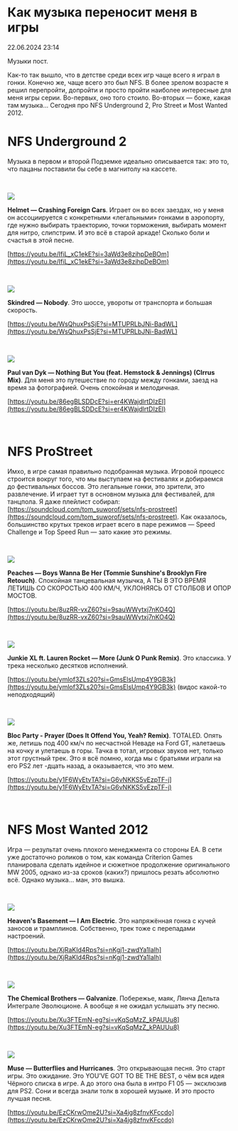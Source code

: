 # Как музыка переносит меня в игры

<div class="article-publication-date">
    <time datetime="2024-06-22 23:14">22.06.2024 23:14</time>
</div>

Музыки пост.

Как-то так вышло, что в детстве среди всех игр чаще всего я играл в гонки. Конечно же, чаще всего это был NFS. В более зрелом возрасте я решил перепройти, допройти и просто пройти наиболее интересные для меня игры серии. Во-первых, оно того стоило. Во-вторых — боже, какая там музыка… Сегодня про NFS Underground 2, Pro Street и Most Wanted 2012.

# NFS Underground 2

Музыка в первом и второй Подземке идеально описывается так: это то, что пацаны поставили бы себе в магнитолу на кассете.

<br>

![](./images/nfs-underground-2-1.png)

**Helmet — Crashing Foreign Cars**. Играет он во всех заездах, но у меня он ассоциируется с конкретными «легальными» гонками в аэропорту, где нужно выбирать траекторию, точки торможения, выбирать момент для нитро, слипстрим. И это всё в старой аркаде! Сколько боли и счастья в этой песне.

[https://youtu.be/IfiL_xC1ekE?si=3aWd3e8zihpDeBOm](https://youtu.be/IfiL_xC1ekE?si=3aWd3e8zihpDeBOm)

<br>

![](./images/nfs-underground-2-2.png)

**Skindred — Nobody**. Это шоссе, увороты от транспорта и большая скорость. 

[https://youtu.be/WsQhuxPsSjE?si=MTUPRLbJNi-BadWL](https://youtu.be/WsQhuxPsSjE?si=MTUPRLbJNi-BadWL)

<br>

![](./images/nfs-underground-2-3.png)

**Paul van Dyk — Nothing But You (feat. Hemstock & Jennings) (CIrrus Mix)**. Для меня это путешествие по городу между гонками, заезд на время за фотографией. Очень спокойная и мелодичная.

[https://youtu.be/86egBLSDDcE?si=er4KWajdlrtDIzEl](https://youtu.be/86egBLSDDcE?si=er4KWajdlrtDIzEl)

<br>

# NFS ProStreet

Имхо, в игре самая правильно подобранная музыка. Игровой процесс строится вокруг того, что мы выступаем на фестивалях и добираемся до фестивальных боссов. Это легальные гонки, это зрители, это развлечение. И играет тут в основном музыка для фестивалей, для танцпола. Я даже плейлист собирал: [https://soundcloud.com/tom_suworof/sets/nfs-prostreet](https://soundcloud.com/tom_suworof/sets/nfs-prostreet). Как оказалось, большинство крутых треков играет всего в паре режимов — Speed Challenge и Top Speed Run — зато какие это режимы.

<br>

![](./images/nfs-prostreet-1.png)

**Peaches — Boys Wanna Be Her (Tommie Sunshine's Brooklyn Fire Retouch)**. Спокойная танцевальная музычка, А ТЫ В ЭТО ВРЕМЯ ЛЕТИШЬ СО СКОРОСТЬЮ 400 КМ/Ч, УКЛОНЯЯСЬ ОТ СТОЛБОВ И ОПОР МОСТОВ.

[https://youtu.be/8uzRR-vxZ60?si=9sauWWytxj7nKO4Q](https://youtu.be/8uzRR-vxZ60?si=9sauWWytxj7nKO4Q)

<br>

![](./images/nfs-prostreet-2.png)

**Junkie XL ft. Lauren Rocket — More (Junk O Punk Remix)**. Это классика. У трека несколько десятков исполнений.

[https://youtu.be/ymlof3ZLs20?si=GmsElsUmp4Y9GB3k](https://youtu.be/ymlof3ZLs20?si=GmsElsUmp4Y9GB3k) (видос какой-то неподходящий)

<br>

![](./images/nfs-prostreet-3.png)

**Bloc Party - Prayer (Does It Offend You, Yeah? Remix)**. TOTALED. Опять же, летишь под 400 км/ч по несчастной Неваде на Ford GT, налетаешь на кочку и улетаешь в горы. Тачка в тотал, игровых звуков нет, только этот грустный трек. Это я всё помню, когда мы с братьями играли на его PS2 лет -дцать назад, а оказывается, что это мем.

[https://youtu.be/y1F6WyEtvTA?si=G6vNKKS5vEzpTF-j](https://youtu.be/y1F6WyEtvTA?si=G6vNKKS5vEzpTF-j)

<br>

# NFS Most Wanted 2012

Игра — результат очень плохого менеджмента со стороны EA. В сети уже достаточно роликов о том, как команда Criterion Games планировала сделать идейное и сюжетное продолжение оригинального MW 2005, однако из-за сроков (каких?) пришлось резать абсолютно всё. Однако музыка… ман, это вышка.

<br>

![](./images/nfs-most-wanted-2012-1.png)

**Heaven's Basement — I Am Electric**. Это напряжённая гонка с кучей заносов и трамплинов. Собственно, трек тоже с перепадами настроений.

[https://youtu.be/XjRaKId4Rps?si=nKgj1-zwdYa1lalh](https://youtu.be/XjRaKId4Rps?si=nKgj1-zwdYa1lalh)

<br>

![](./images/nfs-most-wanted-2012-2.png)

**The Chemical Brothers — Galvanize**. Побережье, маяк, Лянча Дельта Интеграле Эволюционе. А вообще я не ожидал услышать эту песню.

[https://youtu.be/Xu3FTEmN-eg?si=vKqSqMzZ_kPAUUu8](https://youtu.be/Xu3FTEmN-eg?si=vKqSqMzZ_kPAUUu8)

<br>

![](./images/nfs-most-watned-2012-3.png)

**Muse — Butterflies and Hurricanes**. Это открывающая песня. Это старт игры. Это ожидание. Это YOU’VE GOT TO BE THE BEST, о чём вся идея Чёрного списка в игре. А до этого она была в интро F1 05 — эксклюзив для PS2. Сони и всегда знали толк в хорошей музыке. И это просто лучшая песня.

[https://youtu.be/EzCKrwOme2U?si=Xa4jg8zfnvKFccdo](https://youtu.be/EzCKrwOme2U?si=Xa4jg8zfnvKFccdo)
